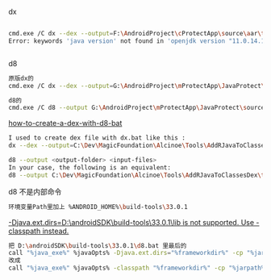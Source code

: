 dx

```sh

cmd.exe /C dx --dex --output=F:\AndroidProject\cProtectApp\source\aar\temp\classes.dex F:\AndroidProject\cProtectApp\source\aar\temp\classes.jar
Error: keywords 'java version' not found in 'openjdk version "11.0.14.1" 2022'



```



d8

```sh
原版dx的
cmd.exe /C dx --dex --output=G:\AndroidProject\mProtectApp\JavaProtect\source\aar\temp\classes.dex G:\AndroidProject\mProtectApp\JavaProtect\source\aar\temp\classes.jar

d8的
cmd.exe /C d8 --output G:\AndroidProject\mProtectApp\JavaProtect\source\aar\temp G:\AndroidProject\mProtectApp\JavaProtect\source\aar\temp\classes.jar
```



[how-to-create-a-dex-with-d8-bat](https://stackoverflow.com/questions/73859718/how-to-create-a-dex-with-d8-bat)

```sh
I used to create dex file with dx.bat like this :
dx --dex --output=C:\Dev\MagicFoundation\Alcinoe\Tools\AddRJavaToClassesDex\tmp\classes.dex C:\Dev\MagicFoundation\Alcinoe\Tools\AddRJavaToClassesDex\tmp\obj.zip

d8 --output <output-folder> <input-files>
In your case, the following is an equivalent:
d8 --output C:\Dev\MagicFoundation\Alcinoe\Tools\AddRJavaToClassesDex\tmp C:\Dev\MagicFoundation\Alcinoe\Tools\AddRJavaToClassesDex\tmp\obj.zip
```













d8 不是内部命令

```sh
环境变量Path里加上 %ANDROID_HOME%\build-tools\33.0.1
```



[-Djava.ext.dirs=D:\androidSDK\build-tools\33.0.1\lib is not supported.  Use -classpath instead.](https://stackoverflow.com/questions/59896708/error-while-running-dx-or-d8-tool-for-android)

```sh
把 D:\androidSDK\build-tools\33.0.1\d8.bat 里最后的
call "%java_exe%" %javaOpts% -Djava.ext.dirs="%frameworkdir%" -cp "%jarpath%" com.android.tools.r8.D8 %params%
改成
call "%java_exe%" %javaOpts% -classpath "%frameworkdir%" -cp "%jarpath%" com.android.tools.r8.D8 %params%
```



